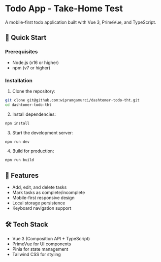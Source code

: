 # Todo App - Take-Home Test

A mobile-first todo application built with Vue 3, PrimeVue, and TypeScript.

## 🚀 Quick Start

### Prerequisites
- Node.js (v16 or higher)
- npm (v7 or higher)

### Installation

1. Clone the repository:
```bash
git clone git@github.com:wipramgamurci/dashtomer-todo-tht.git
cd dashtomer-todo-tht
```

2. Install dependencies:
```bash
npm install
```

3. Start the development server:
```bash
npm run dev
```

4. Build for production:
```bash
npm run build
```

## 📱 Features

- Add, edit, and delete tasks
- Mark tasks as complete/incomplete
- Mobile-first responsive design
- Local storage persistence
- Keyboard navigation support

## 🛠️ Tech Stack

- Vue 3 (Composition API + TypeScript)
- PrimeVue for UI components
- Pinia for state management
- Tailwind CSS for styling
